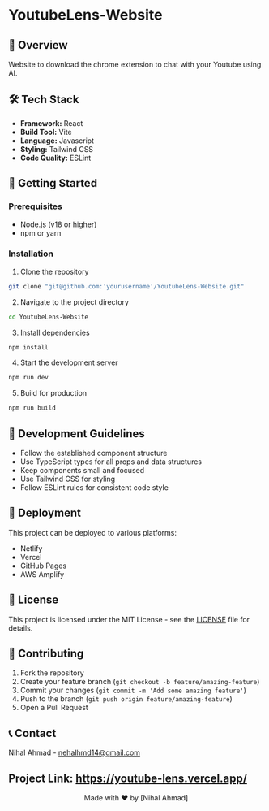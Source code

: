 # YoutubeLens-Website

## 🚀 Overview

Website to download the chrome extension to chat with your Youtube using AI.

## 🛠️ Tech Stack

- **Framework:** React 
- **Build Tool:** Vite
- **Language:** Javascript
- **Styling:** Tailwind CSS
- **Code Quality:** ESLint

## 🚀 Getting Started

### Prerequisites

- Node.js (v18 or higher)
- npm or yarn

### Installation

1. Clone the repository
```bash
git clone "git@github.com:'yourusername'/YoutubeLens-Website.git"
```

2. Navigate to the project directory
```bash
cd YoutubeLens-Website
```

3. Install dependencies
```bash
npm install
```

4. Start the development server
```bash
npm run dev
```

5. Build for production
```bash
npm run build
```

## 📝 Development Guidelines

- Follow the established component structure
- Use TypeScript types for all props and data structures
- Keep components small and focused
- Use Tailwind CSS for styling
- Follow ESLint rules for consistent code style

## 🚀 Deployment

This project can be deployed to various platforms:

- Netlify
- Vercel
- GitHub Pages
- AWS Amplify

## 📄 License

This project is licensed under the MIT License - see the [LICENSE](LICENSE) file for details.

## 🤝 Contributing

1. Fork the repository
2. Create your feature branch (`git checkout -b feature/amazing-feature`)
3. Commit your changes (`git commit -m 'Add some amazing feature'`)
4. Push to the branch (`git push origin feature/amazing-feature`)
5. Open a Pull Request

## 📞 Contact

Nihal Ahmad - nehalhmd14@gmail.com

Project Link: https://youtube-lens.vercel.app/
---

<div align="center">
  Made with ❤️ by [Nihal Ahmad]
</div>

